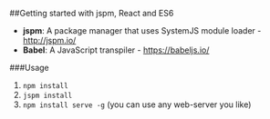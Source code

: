 ##Getting started with jspm, React and ES6

* **jspm**: A package manager that uses SystemJS module loader - http://jspm.io/
* **Babel**: A JavaScript transpiler - https://babeljs.io/

###Usage

1. `npm install`
2. `jspm install`
3. `npm install serve -g` (you can use any web-server you like)

